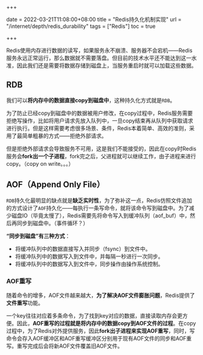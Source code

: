 +++

date = 2022-03-21T11:08:00+08:00
title = "Redis持久化机制实现"
url = "/internet/depth/redis_durability"
tags = ["Redis"]
toc = true 

+++

Redis使用内存进行数据的读写，如果服务永不崩溃、服务器不会宕机——Redis服务永远正常运行，那么数据就不需要落盘。但目前的技术水平还不能达到这一水准，因此我们还是需要将数据存储到磁盘上，当服务重启时就可以加载这些数据。

## RDB

我们可以**将内存中的数据直接copy到磁盘中**，这种持久化方式就是`RDB`。

为了防止已经copy到磁盘中的数据被用户修改，在copy过程中，Redis服务需要拒绝写操作，比如将用户请求先放入队列中，一旦copy结束再从队列中获取请求进行执行。但是这样需要考虑很多场景、条件，Redis本着简单、高效的准则，采用了最简单粗暴的方式——拒绝外部请求。

但是拒绝外部请求会导致服务不可用，这是我们不能接受的，因此在copy时Redis服务会**fork出一个子进程**，fork完之后，父进程就可以继续工作，由子进程来进行copy。（copy on write。。。）

## AOF（Append Only File）

`RDB`持久化最明显的缺点就是**缺乏实时性**，为了弥补这一点，Redis仿照文件追加的方式设计了`AOF`持久化——每执行一条写命令，就将该命令写到磁盘中。为了减少磁盘IO（毕竟太慢了），Redis需要先将命令写入到缓冲队列（aof_buf）中，然后再同步到磁盘中。（事件循环？）

**“同步到磁盘”有三种方式**：

- 将缓冲队列中的数据直接写入并同步（fsync）到文件中。
- 将缓冲队列中的数据写入到文件中，并每隔一秒进行一次同步。
- 将缓冲队列中的数据写入到文件中，同步操作由操作系统控制。

### AOF重写

随着命令的增多，AOF文件越来越大，**为了解决AOF文件膨胀问题**，Redis提供了**文件重写**功能。

一个key往往对应着多条命令，为了找到key对应的数据，直接读取内存会更方便。因此，**AOF重写的过程就是将内存中的数据copy到AOF文件的过程**。在copy过程中，为了Redis对外提供服务，因此**fork出子进程来实现AOF重写**，同时，写命令会存入AOF缓冲区和AOF重写缓冲区分别用于现有AOF文件的同步和AOF重写。重写完成后会将新AOF文件覆盖旧AOF文件。
